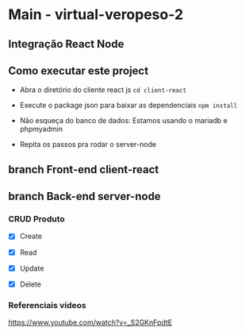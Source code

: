 # Main - virtual-veropeso-2
## Integração React Node

## Como executar este project 
- Abra o diretório do cliente react js 
`cd client-react`

- Execute o package json para baixar as dependenciais
`npm install`

- Não esqueça do banco de dados:
Estamos usando o mariadb e phpmyadmin

- Repita os passos pra rodar o server-node

## branch Front-end client-react




## branch Back-end server-node 
### CRUD Produto
- [x] Create 
- [x] Read 
- [x] Update
- [x] Delete



### Referenciais vídeos
https://www.youtube.com/watch?v=_S2GKnFpdtE